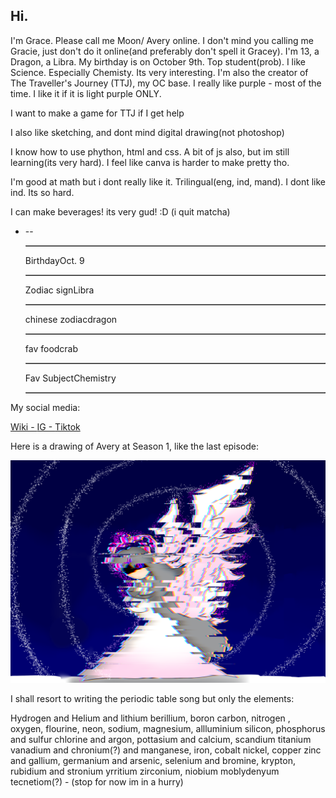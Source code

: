 <h2>Hi.</h2>
<p>I'm Grace. Please call me Moon/ Avery online. I don't mind you calling me Gracie, just don't do it online(and preferably don't spell it Gracey). I'm 13, a Dragon, a Libra. My birthday is on October 9th. Top student(prob). I like Science. Especially Chemisty. Its very interesting. I'm also the creator of The Traveller's Journey (TTJ), my OC base. I really like purple - most of the time. I like it if it is light purple ONLY.</p>
<p>I want to make a game for TTJ if I get help</p>
<p>I also like sketching, and dont mind digital drawing(not photoshop)</p>
<p>I know how to use phython, html and css. A bit of js also, but im still learning(its very hard). I feel like canva is harder to make pretty tho.</p>
<p>I'm good at math but i dont really like it. Trilingual(eng, ind, mand). I dont like ind. Its so hard.</p>
<p>I can make beverages! its very gud! :D (i quit matcha)</p>
<ul>
            <li>
                                    <table border = "1">
                                                <tr>-</tr>
                                                <tr>-</tr>
                                    </table>
                                    <table border = "1">
                                                <tr>Birthday</tr>
                                                <tr>Oct. 9</tr>
                                    </table>
                                    <table border = "1">
                                                <tr>Zodiac sign</tr>
                                                <tr>Libra</tr>
                                    </table>
                                    <table border = "1">
                                                <tr>chinese zodiac</tr>
                                                <tr>dragon</tr>
                                    </table>
                                    <table border = "1">
                                                <tr>fav food</tr>
                                                <tr>crab</tr>
                                    </table>
                                    <table border = "1">
                                                <tr>Fav Subject</tr>
                                                <tr>Chemistry</tr>
                                    </table>
            </li>
</ul>
<p>My social media:</p>
<a href="https://cookie-run-kingdom-ocs.fandom.com/wiki/User:DiamondMoon789">Wiki - </a>
<a href="#">IG - </a>
<a href="#">Tiktok</a>
<p>Here is a drawing of Avery at Season 1, like the last episode:</p>
<img src="Glitching avery;(.png" alt="Avery pic">
<p>I shall resort to writing the periodic table song but only the elements:</p>
<p>Hydrogen and Helium and lithium berillium, boron carbon, nitrogen , oxygen, flourine, neon, sodium, magnesium, allluminium silicon, phosphorus and sulfur chlorine and argon, pottasium and calcium, scandium titanium vanadium and chronium(?) and manganese, iron, cobalt nickel, copper zinc and gallium, germanium and arsenic, selenium and bromine, krypton, rubidium and stronium yrritium zirconium, niobium moblydenyum tecnetiom(?) - (stop for now im in a hurry)</p>
